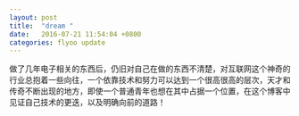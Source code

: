 ```yaml
---
layout: post
title:  "dream "
date:   2016-07-21 11:54:04 +0800
categories: flyoo update
---
```

 
做了几年电子相关的东西后，仍旧对自己在做的东西不清楚，对互联网这个神奇的行业总抱着一些向往，一个依靠技术和努力可以达到一个很高很高的层次，天才和传奇不断出现的地方，即使一个普通青年也想在其中占据一个位置，在这个博客中见证自己技术的更迭，以及明确向前的道路！
